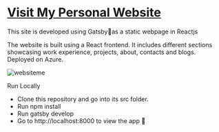 # [Visit My Personal Website](http://profile.shreyasridhar.com/) 

This site is developed using Gatsby🚀as a static webpage in Reactjs

The website is built using a React frontend. It includes different sections showcasing work experience, projects, about, contacts and blogs. Deployed on Azure.

![websiteme](https://user-images.githubusercontent.com/19844780/118388621-71b33500-b5da-11eb-9289-56270e93d840.PNG)

Run Locally

- Clone this repository and go into its src folder.
- Run npm install
- Run gatsby develop
- Go to http://localhost:8000 to view the app 🚀


